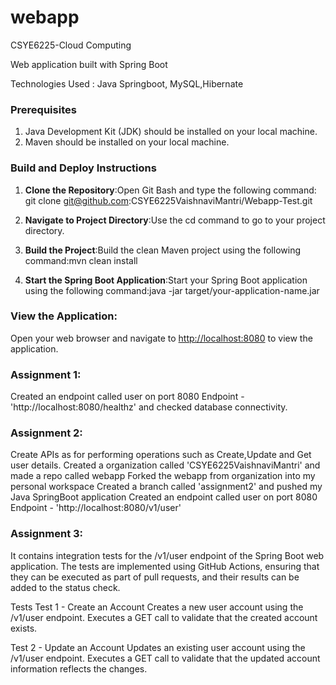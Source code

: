 # webapp
CSYE6225-Cloud Computing

Web application built with Spring Boot

Technologies Used : Java Springboot, MySQL,Hibernate

### Prerequisites
1. Java Development Kit (JDK) should be installed on your local machine.
2. Maven should be installed on your local machine.

### Build and Deploy Instructions
1. **Clone the Repository**:Open Git Bash and type the following command:
git clone git@github.com:CSYE6225VaishnaviMantri/Webapp-Test.git

2. **Navigate to Project Directory**:Use the cd command to go to your project directory.

1. **Build the Project**:Build the clean Maven project using the following command:mvn clean install

1. **Start the Spring Boot Application**:Start your Spring Boot application using the following command:java -jar target/your-application-name.jar

### **View the Application**:
Open your web browser and navigate to [http://localhost:8080](http://localhost:8080) to view the application.


### **Assignment 1**:
Created an endpoint called user on port 8080 Endpoint - 'http://localhost:8080/healthz' and checked database connectivity.


### **Assignment 2**:

Create APIs as for performing operations such as Create,Update and Get user details.
Created a organization called 'CSYE6225VaishnaviMantri' and made a repo called webapp Forked the webapp from organization into my personal workspace Created a branch called 'assignment2' and pushed my Java SpringBoot application Created an endpoint called user on port 8080 Endpoint - 'http://localhost:8080/v1/user'

### **Assignment 3**:

It contains integration tests for the /v1/user endpoint of the Spring Boot web application. The tests are implemented using GitHub Actions, ensuring that they can be executed as part of pull requests, and their results can be added to the status check.

Tests
Test 1 - Create an Account
Creates a new user account using the /v1/user endpoint.
Executes a GET call to validate that the created account exists.

Test 2 - Update an Account
Updates an existing user account using the /v1/user endpoint.
Executes a GET call to validate that the updated account information reflects the changes.
